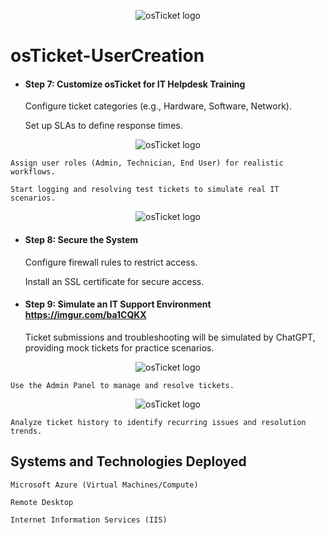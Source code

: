 <p align="center">
<img src="https://i.imgur.com/9dYCotk.png" alt="osTicket logo"/>
</p>

# osTicket-UserCreation

- #### Step 7: Customize osTicket for IT Helpdesk Training
  
    Configure ticket categories (e.g., Hardware, Software, Network).

    Set up SLAs to define response times.

<p align="center">
<img src="https://i.imgur.com/hL5NElJ.png" alt="osTicket logo"/>
</p>

    Assign user roles (Admin, Technician, End User) for realistic workflows.

    Start logging and resolving test tickets to simulate real IT scenarios.

<p align="center">
<img src="https://i.imgur.com/BcUbygS.png" alt="osTicket logo"/>
</p>


- #### Step 8: Secure the System
  
    Configure firewall rules to restrict access.

    Install an SSL certificate for secure access.

- #### Step 9: Simulate an IT Support Environment https://imgur.com/ba1CQKX
  
    Ticket submissions and troubleshooting will be simulated by ChatGPT, providing mock tickets for practice scenarios.

<p align="center">
<img src="https://i.imgur.com/ba1CQKX.png" alt="osTicket logo"/>
</p>

    Use the Admin Panel to manage and resolve tickets.

<p align="center">
<img src="https://i.imgur.com/9QMDoJz.png" alt="osTicket logo"/>
</p>

    Analyze ticket history to identify recurring issues and resolution trends.

<h2>Systems and Technologies Deployed</h2>

    Microsoft Azure (Virtual Machines/Compute)
  
    Remote Desktop
  
    Internet Information Services (IIS)
